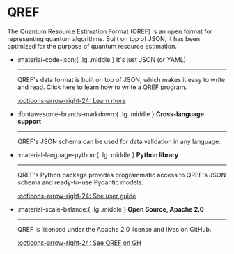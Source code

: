 # QREF

The Quantum Resource Estimation Format (QREF) is an open format for representing
quantum algorithms. Built on top of JSON, it has been optimized for the purpose of quantum resource estimation.

<div class="grid cards" markdown>

-   :material-code-json:{ .lg .middle } It's just JSON (or YAML)

    ---

    QREF's data format is built on top of JSON, which makes it easy to
    write and read. Click here to learn how to write a QREF program.

    [:octicons-arrow-right-24: Learn more](format.md)

-   :fontawesome-brands-markdown:{ .lg .middle } __Cross-language support__

    ---

    QREF's JSON schema can be used for data validation in any language.

-   :material-language-python:{ .lg .middle } __Python library__

    ---

    QREF's Python package provides programmatic access
    to QREF's JSON schema and ready-to-use Pydantic models.


    [:octicons-arrow-right-24: See user guide](library/userguide.md)

-   :material-scale-balance:{ .lg .middle } __Open Source, Apache 2.0__

    ---

    QREF is licensed under the Apache 2.0 license and lives on GitHub.

    [:octicons-arrow-right-24: See QREF on GH](https://github.com/psiq/qref)

</div>
